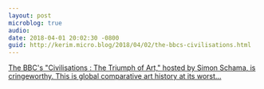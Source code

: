 ```yaml
---
layout: post
microblog: true
audio: 
date: 2018-04-01 20:02:30 -0800
guid: http://kerim.micro.blog/2018/04/02/the-bbcs-civilisations.html
---
```

[The BBC's "Civilisations : The Triumph of Art," hosted by Simon Schama, is cringeworthy. This is global comparative art history at its worst…](https://threadreaderapp.com/thread/980467746495492098.html?refreshed=yes) 
